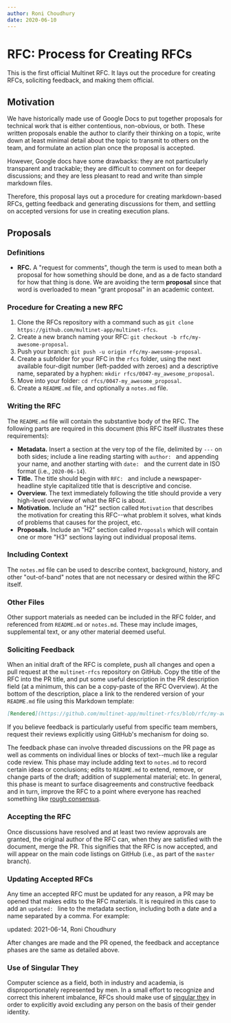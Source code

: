 ```yaml
---
author: Roni Choudhury
date: 2020-06-10
---
```


# RFC: Process for Creating RFCs

This is the first official Multinet RFC. It lays out the procedure for creating
RFCs, soliciting feedback, and making them official.

## Motivation

We have historically made use of Google Docs to put together proposals for
technical work that is either contentious, non-obvious, or both. These written
proposals enable the author to clarify their thinking on a topic, write down at
least minimal detail about the topic to transmit to others on the team, and
formulate an action plan once the proposal is accepted.

However, Google docs have some drawbacks: they are not particularly transparent
and trackable; they are difficult to comment on for deeper discussions; and they
are less pleasant to read and write than simple markdown files.

Therefore, this proposal lays out a procedure for creating markdown-based RFCs,
getting feedback and generating discussions for them, and settling on accepted
versions for use in creating execution plans.

## Proposals

### Definitions

- **RFC.** A "request for comments", though the term is used to mean both a
  proposal for how something should be done, and as a de facto standard for how
  that thing is done. We are avoiding the term **proposal** since that word is
  overloaded to mean "grant proposal" in an academic context.

### Procedure for Creating a new RFC

1. Clone the RFCs repository with a command such as `git clone https://github.com/multinet-app/multinet-rfcs`.
2. Create a new branch naming your RFC: `git checkout -b rfc/my-awesome-proposal`.
3. Push your branch: `git push -u origin rfc/my-awesome-proposal`.
4. Create a subfolder for your RFC in the `rfcs` folder, using the next
   available four-digit number (left-padded with zeroes) and a descriptive name,
   separated by a hyphen: `mkdir rfcs/0047-my_awesome_proposal`.
5. Move into your folder: `cd rfcs/0047-my_awesome_proposal`.
6. Create a `README.md` file, and optionally a `notes.md` file.

### Writing the RFC

The `README.md` file will contain the substantive body of the RFC. The following
parts are required in this document (this RFC itself illustrates these
requirements):

- **Metadata.** Insert a section at the very top of the file, delimited by `---`
  on both sides; include a line reading starting with `author: ` and appending
  your name, and another starting with `date: ` and the current date in ISO format
  (i.e., `2020-06-14`).
- **Title.** The title should begin with `RFC: ` and include a
  newspaper-headline style capitalized title that is descriptive and concise.
- **Overview.** The text immediately following the title should provide a very
  high-level overview of what the RFC is about.
- **Motivation.** Include an "H2" section called `Motivation` that describes the
  motivation for creating this RFC--what problem it solves, what kinds of
  problems that causes for the project, etc.
- **Proposals.** Include an "H2" section called `Proposals` which will contain
  one or more "H3" sections laying out individual proposal items.

### Including Context

The `notes.md` file can be used to describe context, background, history, and
other "out-of-band" notes that are not necessary or desired within the RFC
itself.

### Other Files

Other support materials as needed can be included in the RFC folder, and
referenced from `README.md` or `notes.md`. These may include images,
supplemental text, or any other material deemed useful.

### Soliciting Feedback

When an initial draft of the RFC is complete, push all changes and open a pull
request at the `multinet-rfcs` repository on GitHub. Copy the title of the RFC
into the PR title, and put some useful description in the PR description field
(at a minimum, this can be a copy-paste of the RFC Overview). At the bottom of
the description, place a link to the rendered version of your `README.md` file
using this Markdown template:

```markdown
[Rendered](https://github.com/multinet-app/multinet-rfcs/blob/rfc/my-awesome-proposal/rfcs/0047-my_awesome_proposal)
```

If you believe feedback is particularly useful from specific team members,
request their reviews explicitly using GitHub's mechanism for doing so.

The feedback phase can involve threaded discussions on the PR page as well as
comments on individual lines or blocks of text--much like a regular code review.
This phase may include adding text to `notes.md` to record certain ideas or
conclusions; edits to `README.md` to extend, remove, or change parts of the
draft; addition of supplemental material; etc. In general, this phase is meant
to surface disagreements and constructive feedback and in turn, improve the RFC
to a point where everyone has reached something like [rough
consensus](https://tools.ietf.org/html/rfc7282).

### Accepting the RFC

Once discussions have resolved and at least two review approvals are granted,
the original author of the RFC can, when they are satisfied with the document,
merge the PR. This signifies that the RFC is now accepted, and will appear on
the main code listings on GitHub (i.e., as part of the `master` branch).

### Updating Accepted RFCs

Any time an accepted RFC must be updated for any reason, a PR may be opened that
makes edits to the RFC materials. It is required in this case to add an
`updated: ` line to the metadata section, including both a date and a name
separated by a comma. For example:

   updated: 2021-06-14, Roni Choudhury

After changes are made and the PR opened, the feedback and acceptance phases are
the same as detailed above.

### Use of Singular They

Computer science as a field, both in industry and academia, is
disproportionately represented by men. In a small effort to recognize and
correct this inherent imbalance, RFCs should make use of [singular
they](https://en.wikipedia.org/wiki/Singular_they) in order to explicitly avoid
excluding any person on the basis of their gender identity.
